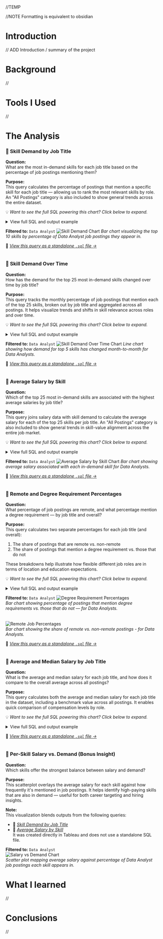 //TEMP

//NOTE Formatting is equivalent to obsidian
# Introduction
// ADD Introduction / summary of the project
# Background
//
# Tools I Used
//
<br>
# The Analysis
### 📌 Skill Demand by Job Title

**Question:**  
What are the most in-demand skills for each job title based on the percentage of job postings mentioning them?

**Purpose:**  
This query calculates the percentage of postings that mention a specific skill for each job title — allowing us to rank the most relevant skills by role. An "All Postings" category is also included to show general trends across the entire dataset.

💡 *Want to see the full SQL powering this chart? Click below to expand.*

<details>
<summary>View full SQL and output example</summary>

```sql
CREATE VIEW skill_demand_percent AS
WITH demand_percent AS (
    SELECT
        skill_id,
        COUNT(*) as per_skill_all,
        ROUND((COUNT(*)::numeric / (SELECT COUNT(distinct job_id) FROM skills_job_dim)) * 100, 2) AS perc
    FROM skills_job_dim
    GROUP BY skill_id
),
total_perc AS (
    SELECT
        dp.skill_id,
        skills,
        'All Postings' AS job_title_short,
        per_skill_all,
        perc
    FROM demand_percent dp
    INNER JOIN skills_dim sd ON dp.skill_id = sd.skill_id
),
total_posts_per_title AS (
    SELECT
        job_title_short,
        COUNT(DISTINCT job_id) AS total_postings
    FROM job_postings_fact
    GROUP BY job_title_short
),
per_skill_count AS (
    SELECT
        skjd.skill_id,
        jpf.job_title_short,
        COUNT(*) AS per_skill_total
    FROM skills_job_dim skjd
    INNER JOIN job_postings_fact jpf ON skjd.job_id = jpf.job_id
    GROUP BY skjd.skill_id, jpf.job_title_short
),
title_perc AS (
    SELECT
        psc.skill_id,
        sd.skills,
        psc.job_title_short,
        psc.per_skill_total,
        ROUND((psc.per_skill_total::numeric / tpt.total_postings) * 100, 2) AS perc
    FROM per_skill_count psc
    INNER JOIN total_posts_per_title tpt ON psc.job_title_short = tpt.job_title_short
    INNER JOIN skills_dim sd ON psc.skill_id = sd.skill_id
)
SELECT *, RANK() OVER(PARTITION BY job_title_short ORDER BY perc DESC) AS rnk
FROM title_perc

UNION ALL

SELECT *, RANK() OVER(PARTITION BY job_title_short ORDER BY perc DESC) AS rnk
FROM total_perc
ORDER BY job_title_short, perc DESC;
```

**Output Format (Example):**

| job_title_short | skills | perc  | rnk |
|-----------------|--------|-------|-----|
| Data Analyst    | SQL    | 52.00 | 1   |
| Data Analyst    | Excel  | 43.25 | 2   |
| All Postings    | SQL    | 39.12 | 1   |

</details>


**Filtered to:** `Data Analyst`
<img src="Assets/Chart_Skill_Demand_PCT.png" alt="Skill Demand Chart" style="max-width:70%; height:auto;" />
*Bar chart visualizing the top 10 skills by percentage of Data Analyst job postings they appear in.*

🔗 *[View this query as a standalone `.sql` file →](https://github.com/AengusHafford/Project-SQL/blob/686ab25a1d8542ec8e5d259c4f22440b1624fb9d/Job%20Analysis%20Prep/Demand_Percentage.sql)*
<br>
<br>
### 📌 Skill Demand Over Time


**Question:**  
How has the demand for the top 25 most in-demand skills changed over time by job title?


**Purpose:**  
This query tracks the monthly percentage of job postings that mention each of the top 25 skills, broken out by job title and aggregated across all postings. It helps visualize trends and shifts in skill relevance across roles and over time.

💡 *Want to see the full SQL powering this chart? Click below to expand.*

<details>
<summary>View full SQL and output example</summary>

```sql
WITH month_test AS (
    SELECT
        job_id,
        CAST(DATE_TRUNC('month', job_posted_date) AS DATE) AS month_posted
    FROM job_postings_fact
),
filter_posts AS (
    SELECT
        job_title_short, 
        month_posted,
        COUNT(DISTINCT jpf.job_id) as ttl_posts
    FROM job_postings_fact jpf
    JOIN month_test ON jpf.job_id = month_test.job_id
    GROUP BY job_title_short, month_posted
),
filter_skill_count AS (
    SELECT
        skill_id, 
        job_title_short, 
        month_posted,
        COUNT(DISTINCT jpf.job_id) as skill_count
    FROM skills_job_dim sjd
    JOIN job_postings_fact jpf ON sjd.job_id = jpf.job_id
    JOIN month_test ON jpf.job_id = month_test.job_id
    GROUP BY skill_id, job_title_short, month_posted
),
all_posts AS (
    SELECT
        month_posted,
        COUNT(DISTINCT job_id) AS ttl_posts
    FROM month_test
    GROUP BY month_posted
),
all_skill_counts AS (
    SELECT
        sjd.skill_id,
        month_posted,
        COUNT(DISTINCT sjd.job_id) AS skill_count
    FROM skills_job_dim sjd
    JOIN month_test ON sjd.job_id = month_test.job_id
    GROUP BY sjd.skill_id, month_posted
),
per_title_final AS (
    SELECT
        fsc.job_title_short,
        fsc.month_posted, 
        sd.skills,
        ROUND((fsc.skill_count / fp.ttl_posts::numeric) * 100, 2) AS skill_pct
    FROM filter_skill_count fsc
    JOIN filter_posts fp 
        ON fsc.job_title_short = fp.job_title_short 
       AND fsc.month_posted = fp.month_posted
    JOIN skills_dim sd ON fsc.skill_id = sd.skill_id
    WHERE fsc.skill_id IN (
        SELECT skill_id
        FROM skill_demand_percent
        WHERE rnk <= 25
    )
),
all_postings_final AS (
    SELECT
        'All Postings' AS job_title_short,
        apf.month_posted,
        sd.skills,
        ROUND((apf.skill_count / ap.ttl_posts::numeric) * 100, 2) AS skill_pct
    FROM all_skill_counts apf
    JOIN all_posts ap ON apf.month_posted = ap.month_posted
    JOIN skills_dim sd ON apf.skill_id = sd.skill_id
    WHERE apf.skill_id IN (
        SELECT skill_id
        FROM skill_demand_percent
        WHERE rnk <= 25
    )
)
SELECT * FROM per_title_final
UNION ALL
SELECT * FROM all_postings_final
ORDER BY job_title_short, month_posted;
```

**Output Format (Example):**

| job_title_short | month_posted | skills | skill_pct |
|-----------------|---------------|--------|------------|
| Data Analyst    | 2024-06-01    | SQL    | 45.32      |
| Data Analyst    | 2024-06-01    | Excel  | 39.21      |
| All Postings    | 2024-06-01    | Python | 26.04      |

</details>

**Filtered to:** `Data Analyst`
<img src="Assets/Chart_Skill_Demand_Time.png" alt="Skill Demand Over Time Chart" style="max-width:70%; height:auto;" />
*Line chart showing how demand for top 5 skills has changed month-to-month for Data Analysts.*

🔗 *[View this query as a standalone `.sql` file →](https://github.com/AengusHafford/Project-SQL/blob/dfb87f05eab6fb890672bbb88b580aebab1b091c/Job%20Analysis%20Prep/Skill_Demand_over_Time.sql)*
<br>
<br>
### 📌 Average Salary by Skill

**Question:**  
Which of the top 25 most in-demand skills are associated with the highest average salaries by job title?

**Purpose:**  
This query joins salary data with skill demand to calculate the average salary for each of the top 25 skills per job title. An "All Postings" category is also included to show general trends in skill-value alignment across the entire job market.

💡 *Want to see the full SQL powering this chart? Click below to expand.*

<details>
<summary>View full SQL and output example</summary>

```sql
WITH top_skills_salary AS (
    SELECT 
        sdp.job_title_short,
        sd.skills,
        ROUND(AVG(jpf.salary_year_avg), 0) AS avg_salary
    FROM job_postings_fact jpf
    INNER JOIN skills_job_dim sjd ON jpf.job_id = sjd.job_id
    INNER JOIN skills_dim sd ON sjd.skill_id = sd.skill_id
    INNER JOIN skill_demand_percent sdp
        ON sjd.skill_id = sdp.skill_id
        AND jpf.job_title_short = sdp.job_title_short
    WHERE 
        jpf.salary_year_avg IS NOT NULL
        AND sdp.rnk <= 25
    GROUP BY 
        sdp.job_title_short, sd.skills
),
all_postings_salary AS (
    SELECT
        'All Postings' AS job_title_short,
        sd.skills,
        ROUND(AVG(jpf.salary_year_avg), 0) AS avg_salary
    FROM job_postings_fact jpf
    INNER JOIN skills_job_dim sjd ON jpf.job_id = sjd.job_id
    INNER JOIN skills_dim sd ON sjd.skill_id = sd.skill_id
    WHERE sd.skills IN (
        SELECT skills
        FROM skill_demand_percent
        WHERE job_title_short = 'All Postings' AND rnk <= 25
    )
    GROUP BY sd.skills
)
SELECT * FROM top_skills_salary
UNION ALL
SELECT * FROM all_postings_salary
ORDER BY job_title_short, avg_salary DESC;
```

**Output Format (Example):**

| job_title_short | skills   | avg_salary |
|-----------------|----------|------------|
| Data Engineer   | Spark    | 153000     |
| Data Engineer   | Kafka    | 149000     |
| All Postings    | Python   | 132000     |

</details>

**Filtered to:** `Data Analyst`
<img src="Assets/Chart_AVG_Skill_Salary.png" alt="Average Salary by Skill Chart" style="max-width:70%; height:auto;" />
*Bar chart showing average salary associated with each in-demand skill for Data Analysts.*

🔗 *[View this query as a standalone `.sql` file →](https://github.com/AengusHafford/Project-SQL/blob/dfb87f05eab6fb890672bbb88b580aebab1b091c/Job%20Analysis%20Prep/AVG_Salary_Per_Skill.sql)*
<br>
<br>
### 📌 Remote and Degree Requirement Percentages

**Question:**  
What percentage of job postings are remote, and what percentage mention a degree requirement — by job title and overall?

**Purpose:**  
This query calculates two separate percentages for each job title (and overall):  
1. The share of postings that are remote vs. non-remote  
2. The share of postings that mention a degree requirement vs. those that do not  

These breakdowns help illustrate how flexible different job roles are in terms of location and education expectations.

💡 *Want to see the full SQL powering this chart? Click below to expand.*

<details>
<summary>View full SQL and output example</summary>

```sql
WITH counts AS (
    SELECT
        job_title_short,
        COUNT(CASE WHEN job_work_from_home = TRUE THEN 1 END) AS remote_count,
        COUNT(CASE WHEN job_work_from_home = FALSE THEN 1 END) AS non_remote_count,
        COUNT(CASE WHEN job_no_degree_mention = TRUE THEN 1 END) AS no_degree_count,
        COUNT(CASE WHEN job_no_degree_mention = FALSE THEN 1 END) AS degree_count,
        COUNT(*) AS ttl_count
    FROM job_postings_fact
    GROUP BY job_title_short
),
all_postings AS (
    SELECT
        'All Postings' AS job_title_short,
        SUM(remote_count) AS remote_count,
        SUM(non_remote_count) AS non_remote_count,
        SUM(no_degree_count) AS no_degree_count,
        SUM(degree_count) AS degree_count,
        SUM(ttl_count) AS ttl_count
    FROM counts
),
combined_counts AS (
    SELECT * FROM counts
    UNION ALL
    SELECT * FROM all_postings
),
long_format AS (
    SELECT 
        job_title_short,
        'Remote' AS category,
        remote_count AS count,
        ROUND(remote_count::numeric / ttl_count * 100, 2) AS pct
    FROM combined_counts

    UNION ALL

    SELECT 
        job_title_short,
        'Non-Remote',
        non_remote_count,
        ROUND(non_remote_count::numeric / ttl_count * 100, 2)
    FROM combined_counts

    UNION ALL

    SELECT 
        job_title_short,
        'Degree Required',
        degree_count,
        ROUND(degree_count::numeric / ttl_count * 100, 2)
    FROM combined_counts

    UNION ALL

    SELECT 
        job_title_short,
        'No Degree Required',
        no_degree_count,
        ROUND(no_degree_count::numeric / ttl_count * 100, 2)
    FROM combined_counts
)
SELECT *
FROM long_format
ORDER BY job_title_short, category;
```

**Output Format (Example):**

| job_title_short | category            | count | pct   |
|------------------|----------------------|--------|--------|
| Data Analyst     | Remote               | 742    | 41.23 |
| Data Analyst     | Non-Remote           | 1062   | 58.77 |
| Data Analyst     | Degree Required      | 1422   | 78.77 |
| Data Analyst     | No Degree Required   | 382    | 21.23 |
| All Postings     | Remote               | 3412   | 36.45 |
| All Postings     | Non-Remote           | 5942   | 63.55 |
| All Postings     | Degree Required      | 7001   | 74.73 |
| All Postings     | No Degree Required   | 2371   | 25.27 |
</details>

**Filtered to:** `Data Analyst`
<img src="Assets/Chart_Degree_PCT.png" alt="Degree Requirement Percentages" style="max-width:70%; height:auto;" /> <br>
*Bar chart showing percentage of postings that mention degree requirements vs. those that do not — for Data Analysts.*
<br>
<br>
<br>
<img src="Assets/Chart_Remote_PCT.png" alt="Remote Job Percentages" style="max-width:70%; height:auto;" /> <br>
*Bar chart showing the share of remote vs. non-remote postings - for Data Analysts.*


🔗 *[View this query as a standalone `.sql` file →](https://github.com/AengusHafford/Project-SQL/blob/dfb87f05eab6fb890672bbb88b580aebab1b091c/Job%20Analysis%20Prep/Remote_and_degree_PCT.sql)*
<br>
<br>
### 📌 Average and Median Salary by Job Title

**Question:**  
What is the average and median salary for each job title, and how does it compare to the overall average across all postings?

**Purpose:**  
This query calculates both the average and median salary for each job title in the dataset, including a benchmark value across all postings. It enables quick comparison of compensation levels by role.

💡 *Want to see the full SQL powering this chart? Click below to expand.*

<details>
<summary>View full SQL and output example</summary>

```sql
SELECT
    job_title_short,
    ROUND(AVG(salary_year_avg), 0) AS avg_salary,
    percentile_cont(0.5) WITHIN GROUP (ORDER BY salary_year_avg)::numeric(10, 0) AS median_salary
FROM job_postings_fact
WHERE salary_year_avg IS NOT NULL
GROUP BY job_title_short

UNION ALL

SELECT
    'All Postings' AS job_title_short,
    ROUND(AVG(salary_year_avg), 0) AS avg_salary,
    percentile_cont(0.5) WITHIN GROUP (ORDER BY salary_year_avg)::numeric(10, 0) AS median_salary
FROM job_postings_fact
WHERE salary_year_avg IS NOT NULL
ORDER BY avg_salary DESC;
```

**Output Format (Example):**

| job_title_short | avg_salary | median_salary |
|-----------------|------------|----------------|
| Data Engineer   | 130267     | 128000         |
| Data Analyst    | 102856     | 100000         |
| All Postings    | 110401     | 106000         |

</details>

🔗 *[View this query as a standalone `.sql` file →](https://github.com/AengusHafford/Project-SQL/blob/dfb87f05eab6fb890672bbb88b580aebab1b091c/Job%20Analysis%20Prep/AVG_Salary_Per_Title_KPI.sql)*
<br>
<br>
### 📌 Per-Skill Salary vs. Demand (Bonus Insight)

**Question:**  
Which skills offer the strongest balance between salary and demand?

**Purpose:**  
This scatterplot overlays the average salary for each skill against how frequently it's mentioned in job postings. It helps identify high-paying skills that are also in demand — useful for both career targeting and hiring insights.

**Note:**  
This visualization blends outputs from the following queries:  
- 📌 *[Skill Demand by Job Title](#📌-skill-demand-by-job-title)*  
- 📌 *[Average Salary by Skill](#📌-average-salary-by-skill)*  
It was created directly in Tableau and does not use a standalone SQL file.

**Filtered to:** `Data Analyst` <br>
<img src="Assets/Chart_Salary_Vs_Demand.png" alt="Salary vs Demand Chart" style="max-width:70%; height:auto;" /> <br>
*Scatter plot mapping average salary against percentage of Data Analyst job postings each skill appears in.*


# What I learned
//
# Conclusions
//
